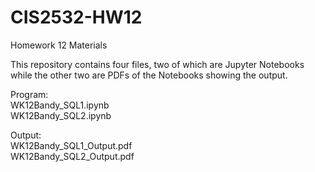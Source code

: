 # CIS2532-HW12
Homework 12 Materials

This repository contains four files, two of which are Jupyter Notebooks while the other two are PDFs of the Notebooks showing the output.

Program:  
WK12Bandy_SQL1.ipynb  
WK12Bandy_SQL2.ipynb

Output:  
WK12Bandy_SQL1_Output.pdf  
WK12Bandy_SQL2_Output.pdf
